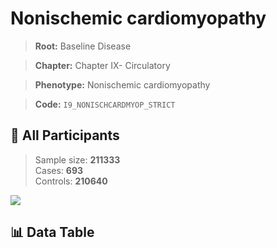# Nonischemic cardiomyopathy

> **Root:** Baseline Disease  

> **Chapter:** Chapter IX- Circulatory  

> **Phenotype:** Nonischemic cardiomyopathy  

> **Code:** `I9_NONISCHCARDMYOP_STRICT`

## 🧪 All Participants  
> Sample size: **211333**  
> Cases: **693**  
> Controls: **210640**
<img src="/Sensitive/Figures/ALL/Baseline/I9_NONISCHCARDMYOP_STRICT.png"/>

## 📊 Data Table
<CsvTableMRF src="/Sensitive/Data/ALL/Baseline/LG_I9_NONISCHCARDMYOP_STRICT.csv"/>

